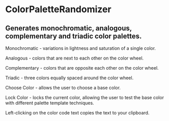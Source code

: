 # ColorPaletteRandomizer
## Generates monochromatic, analogous, complementary and triadic color palettes. 

Monochromatic - variations in lightness and saturation of a single color.

Analogous - colors that are next to each other on the color wheel.

Complementary - colors that are opposite each other on the color wheel.

Triadic - three colors equally spaced around the color wheel.

Choose Color - allows the user to choose a base color.

Lock Color - locks the current color, allowing the user to test the base color with different palette template techniques.

Left-clicking on the color code text copies the text to your clipboard.
